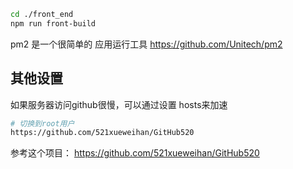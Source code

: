 
```bash
cd ./front_end
npm run front-build

```

pm2 是一个很简单的 应用运行工具 https://github.com/Unitech/pm2

## 其他设置
如果服务器访问github很慢，可以通过设置 hosts来加速
```bash
# 切换到root用户
https://github.com/521xueweihan/GitHub520
```

参考这个项目： https://github.com/521xueweihan/GitHub520


